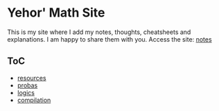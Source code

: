 # Yehor' Math Site

This is my site where I add my notes, thoughts, cheatsheets and explanations. I am happy to share them with you. 
Access the site: [notes](https://dobbikov.github.io/math-site/)

## ToC
- [resources](./resources.md)
- [probas](./probas/probas.md)
- [logics](./logics/main.md)
- [compilation](./compilation)
